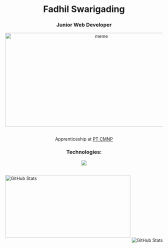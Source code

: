   <h1 align="center">Fadhil Swarigading</h1>
  <h3 align="center">Junior Web Developer</h3>

  <div align="center">
    <img alt="meme" width="600" height="300" src="https://media.tenor.com/Azkco9iXdL0AAAAM/fight-club.gif">
  </div>

  <br>

  <div align="center">
    <p>Apprenticeship at <a href="https://id.citramarga.com//" target="_blank" rel="noreferrer">PT CMNP</a></p>
  </div>

  <h3 align="center">Technologies:</h3>
    <p align="center">
  <a href="https://skillicons.dev">
    <img src="https://skillicons.dev/icons?i=html,css,bootstrap,js,figma,php,mysql" />
  </a>
</p>
    
  </div>

  <br>
    <img align="left" height="200" width="400" src="https://github-readme-stats.vercel.app/api/top-langs/?username=padhlsg&layout=compact" alt="GitHub Stats">    
    <img align="right" src="https://github-readme-stats.vercel.app/api?username=padhlsg&show_icons=true&theme=radical" alt="GitHub Stats">
